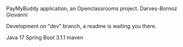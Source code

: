 PayMyBuddy application, an Openclassrooms project. Darves-Bornoz Giovanni

Development on "dev" branch, a readme is waiting you there.


Java 17 Spring Boot 3.1.1 maven
